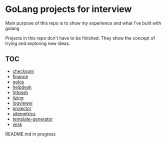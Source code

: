 # GoLang projects for interview

Main purpose of this repo is to show my experience and what I've built with golang

Projects in this repo don't have to be finished. 
They show the concept of trying and exploring new ideas.

## TOC

- [checksum](checksum/README.md)
- [finance](finance/README.md)
- [golos](golos-go/README.md)
- [helpdesk](helpdesk/README.md)
- [httpssh](httpssh/README.md)
- [lizing](lizing/README.md)
- [logviewer](logviewer/README.md)
- [projector](projector/README.md)
- [sitemetrics](sitemetrics/README.md)
- [template-generator](template-generator/README.md)
- [wisk](wisk/README.md)



README.md in progress
